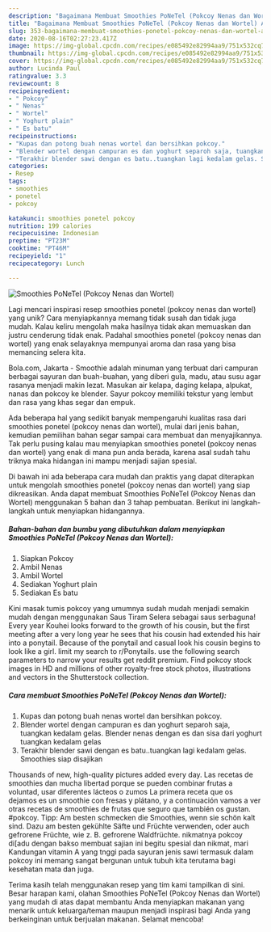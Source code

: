 ```yaml
---
description: "Bagaimana Membuat Smoothies PoNeTel (Pokcoy Nenas dan Wortel) Anti Gagal"
title: "Bagaimana Membuat Smoothies PoNeTel (Pokcoy Nenas dan Wortel) Anti Gagal"
slug: 353-bagaimana-membuat-smoothies-ponetel-pokcoy-nenas-dan-wortel-anti-gagal
date: 2020-08-16T02:27:23.417Z
image: https://img-global.cpcdn.com/recipes/e085492e82994aa9/751x532cq70/smoothies-ponetel-pokcoy-nenas-dan-wortel-foto-resep-utama.jpg
thumbnail: https://img-global.cpcdn.com/recipes/e085492e82994aa9/751x532cq70/smoothies-ponetel-pokcoy-nenas-dan-wortel-foto-resep-utama.jpg
cover: https://img-global.cpcdn.com/recipes/e085492e82994aa9/751x532cq70/smoothies-ponetel-pokcoy-nenas-dan-wortel-foto-resep-utama.jpg
author: Lucinda Paul
ratingvalue: 3.3
reviewcount: 8
recipeingredient:
- " Pokcoy"
- " Nenas"
- " Wortel"
- " Yoghurt plain"
- " Es batu"
recipeinstructions:
- "Kupas dan potong buah nenas wortel dan bersihkan pokcoy."
- "Blender wortel dengan campuran es dan yoghurt separoh saja, tuangkan kedalam gelas. Blender nenas dengan es dan sisa dari yoghurt tuangkan kedalam gelas"
- "Terakhir blender sawi dengan es batu..tuangkan lagi kedalam gelas. Smoothies siap disajikan"
categories:
- Resep
tags:
- smoothies
- ponetel
- pokcoy

katakunci: smoothies ponetel pokcoy 
nutrition: 199 calories
recipecuisine: Indonesian
preptime: "PT23M"
cooktime: "PT46M"
recipeyield: "1"
recipecategory: Lunch

---
```



![Smoothies PoNeTel (Pokcoy Nenas dan Wortel)](https://img-global.cpcdn.com/recipes/e085492e82994aa9/751x532cq70/smoothies-ponetel-pokcoy-nenas-dan-wortel-foto-resep-utama.jpg)

Lagi mencari inspirasi resep smoothies ponetel (pokcoy nenas dan wortel) yang unik? Cara menyiapkannya memang tidak susah dan tidak juga mudah. Kalau keliru mengolah maka hasilnya tidak akan memuaskan dan justru cenderung tidak enak. Padahal smoothies ponetel (pokcoy nenas dan wortel) yang enak selayaknya mempunyai aroma dan rasa yang bisa memancing selera kita.

Bola.com, Jakarta - Smoothie adalah minuman yang terbuat dari campuran berbagai sayuran dan buah-buahan, yang diberi gula, madu, atau susu agar rasanya menjadi makin lezat. Masukan air kelapa, daging kelapa, alpukat, nanas dan pokcoy ke blender. Sayur pokcoy memiliki tekstur yang lembut dan rasa yang khas segar dan empuk.

Ada beberapa hal yang sedikit banyak mempengaruhi kualitas rasa dari smoothies ponetel (pokcoy nenas dan wortel), mulai dari jenis bahan, kemudian pemilihan bahan segar sampai cara membuat dan menyajikannya. Tak perlu pusing kalau mau menyiapkan smoothies ponetel (pokcoy nenas dan wortel) yang enak di mana pun anda berada, karena asal sudah tahu triknya maka hidangan ini mampu menjadi sajian spesial.


Di bawah ini ada beberapa cara mudah dan praktis yang dapat diterapkan untuk mengolah smoothies ponetel (pokcoy nenas dan wortel) yang siap dikreasikan. Anda dapat membuat Smoothies PoNeTel (Pokcoy Nenas dan Wortel) menggunakan 5 bahan dan 3 tahap pembuatan. Berikut ini langkah-langkah untuk menyiapkan hidangannya.

<!--inarticleads1-->

##### Bahan-bahan dan bumbu yang dibutuhkan dalam menyiapkan Smoothies PoNeTel (Pokcoy Nenas dan Wortel):

1. Siapkan  Pokcoy
1. Ambil  Nenas
1. Ambil  Wortel
1. Sediakan  Yoghurt plain
1. Sediakan  Es batu


Kini masak tumis pokcoy yang umumnya sudah mudah menjadi semakin mudah dengan menggunakan Saus Tiram Selera sebagai saus serbaguna! Every year Kouhei looks forward to the growth of his cousin, but the first meeting after a very long year he sees that his cousin had extended his hair into a ponytail. Because of the ponytail and casual look his cousin begins to look like a girl. limit my search to r/Ponytails. use the following search parameters to narrow your results get reddit premium. Find pokcoy stock images in HD and millions of other royalty-free stock photos, illustrations and vectors in the Shutterstock collection. 

<!--inarticleads2-->

##### Cara membuat Smoothies PoNeTel (Pokcoy Nenas dan Wortel):

1. Kupas dan potong buah nenas wortel dan bersihkan pokcoy.
1. Blender wortel dengan campuran es dan yoghurt separoh saja, tuangkan kedalam gelas. Blender nenas dengan es dan sisa dari yoghurt tuangkan kedalam gelas
1. Terakhir blender sawi dengan es batu..tuangkan lagi kedalam gelas. Smoothies siap disajikan


Thousands of new, high-quality pictures added every day. Las recetas de smoothies dan mucha libertad porque se pueden combinar frutas a voluntad, usar diferentes lácteos o zumos La primera receta que os dejamos es un smoothie con fresas y plátano, y a continuación vamos a ver otras recetas de smoothies de frutas que seguro que también os gustan. #pokcoy. Tipp: Am besten schmecken die Smoothies, wenn sie schön kalt sind. Dazu am besten gekühlte Säfte und Früchte verwenden, oder auch gefrorene Früchte, wie z. B. gefrorene Waldfrüchte. nikmatnya pokcoy di[adu dengan bakso membuat sajian ini begitu spesial dan nikmat, mari Kandungan vitamin A yang tnggi pada sayuran jenis sawi termasuk dalam pokcoy ini memang sangat bergunan untuk tubuh kita terutama bagi kesehatan mata dan juga. 

Terima kasih telah menggunakan resep yang tim kami tampilkan di sini. Besar harapan kami, olahan Smoothies PoNeTel (Pokcoy Nenas dan Wortel) yang mudah di atas dapat membantu Anda menyiapkan makanan yang menarik untuk keluarga/teman maupun menjadi inspirasi bagi Anda yang berkeinginan untuk berjualan makanan. Selamat mencoba!
